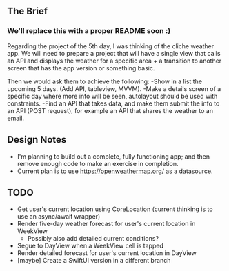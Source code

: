 ## The Brief
### We'll replace this with a proper README soon :)
Regarding the project of the 5th day, I was thinking of the cliche weather app.
We will need to prepare a project that will have a single view that calls an API and displays the weather for a specific area + a transition to another screen that has the app version or something basic.

Then we would ask them to achieve the following:
-Show in a list the upcoming 5 days. (Add API, tableview, MVVM).
-Make a details screen of a specific day where more info will be seen, autolayout should be used with constraints.
-Find an API that takes data, and make them submit the info to an API (POST request), for example an API that shares the weather to an email.

## Design Notes
- I'm planning to build out a complete, fully functioning app; and then remove enough code to make an exercise in completion.
- Current plan is to use https://openweathermap.org/ as a datasource.

## TODO
- Get user's current location using CoreLocation (current thinking is to use an async/await wrapper)
- Render five-day weather forecast for user's current location in WeekView
  - Possibly also add detailed current conditions?
- Segue to DayView when a WeekView cell is tapped
- Render detailed forecast for user's current location in DayView
- [maybe] Create a SwiftUI version in a different branch

